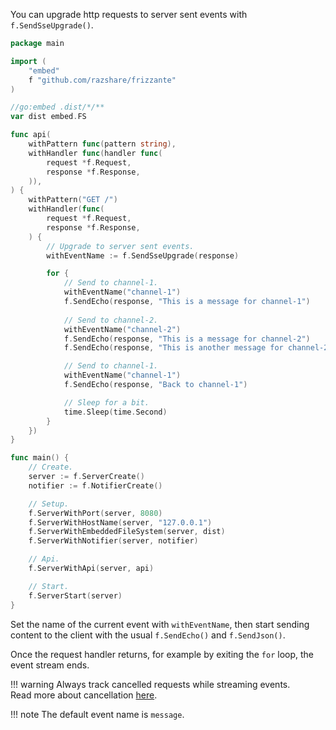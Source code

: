 You can upgrade http requests to server sent events with `f.SendSseUpgrade()`.

```go
package main

import (
	"embed"
	f "github.com/razshare/frizzante"
)

//go:embed .dist/*/**
var dist embed.FS

func api(
	withPattern func(pattern string),
	withHandler func(handler func(
        request *f.Request,
        response *f.Response,
    )),
) {
    withPattern("GET /")
    withHandler(func(
        request *f.Request,
        response *f.Response,
    ) {
        // Upgrade to server sent events.
        withEventName := f.SendSseUpgrade(response)

        for {
            // Send to channel-1.
            withEventName("channel-1")
            f.SendEcho(response, "This is a message for channel-1")
            
            // Send to channel-2.
            withEventName("channel-2")
            f.SendEcho(response, "This is a message for channel-2")
            f.SendEcho(response, "This is another message for channel-2")

            // Send to channel-1.
            withEventName("channel-1")
            f.SendEcho(response, "Back to channel-1")

            // Sleep for a bit.
			time.Sleep(time.Second)
        }
    })
}

func main() {
	// Create.
	server := f.ServerCreate()
	notifier := f.NotifierCreate()

	// Setup.
	f.ServerWithPort(server, 8080)
	f.ServerWithHostName(server, "127.0.0.1")
	f.ServerWithEmbeddedFileSystem(server, dist)
	f.ServerWithNotifier(server, notifier)

	// Api.
	f.ServerWithApi(server, api)

	// Start.
	f.ServerStart(server)
}
```

Set the name of the current event with `withEventName`, 
then start sending content to the client with the usual `f.SendEcho()` and `f.SendJson()`.


Once the request handler returns, 
for example by exiting the `for` loop, 
the event stream ends.

!!! warning
    Always track cancelled requests while streaming events.<br/>
    Read more about cancellation [here](./cancellation.md).

!!! note
    The default event name is `message`.
